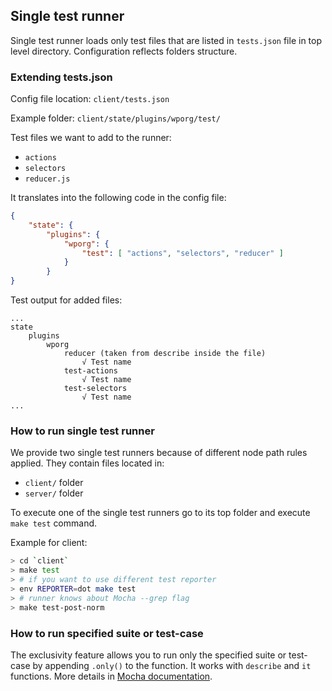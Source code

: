 ## Single test runner

Single test runner loads only test files that are listed in `tests.json` file in top level directory. Configuration reflects folders structure.

### Extending tests.json

Config file location: `client/tests.json`

Example folder: `client/state/plugins/wporg/test/`

Test files we want to add to the runner:
* `actions`
* `selectors`
* `reducer.js`

It translates into the following code in the config file:
```json
{
	"state": {
		"plugins": {
			"wporg": {
				"test": [ "actions", "selectors", "reducer" ]
			}
		}
}
```

Test output for added files:
```
...
state
	plugins
		wporg
			reducer (taken from describe inside the file)
				√ Test name
			test-actions
				√ Test name
			test-selectors
				√ Test name
...
```

### How to run single test runner

We provide two single test runners because of different node path rules applied. They contain files located in:
* `client/` folder
* `server/` folder

To execute one of the single test runners go to its top folder and execute `make test` command.

Example for client:

```bash
> cd `client`
> make test
> # if you want to use different test reporter
> env REPORTER=dot make test
> # runner knows about Mocha --grep flag
> make test-post-norm
```

### How to run specified suite or test-case

The exclusivity feature allows you to run only the specified suite or test-case by appending `.only()` to the function.
It works with `describe` and `it` functions. More details in [Mocha documentation](https://mochajs.org/#exclusive-tests).
